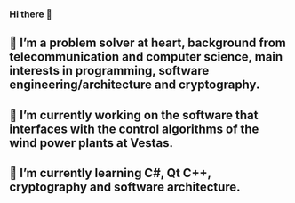 ### Hi there 👋

## 👯 I’m a problem solver at heart, background from telecommunication and computer science, main interests in programming, software engineering/architecture and cryptography. 

## 🔭 I’m currently working on the software that interfaces with  the control algorithms of the wind power plants at Vestas.

## 🌱 I’m currently learning C#, Qt C++, cryptography and software architecture.

<!--
**Photon-einstein/Photon-einstein** is a ✨ _special_ ✨ repository because its `README.md` (this file) appears on your GitHub profile.

Here are some ideas to get you started:


